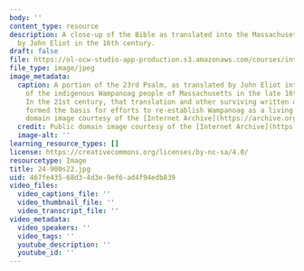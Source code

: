 ```yaml
---
body: ''
content_type: resource
description: A close-up of the Bible as translated into the Massachusett language
  by John Eliot in the 16th century.
draft: false
file: https://ol-ocw-studio-app-production.s3.amazonaws.com/courses/introduction-to-linguistics/24-900s22.jpg
file_type: image/jpeg
image_metadata:
  caption: A portion of the 23rd Psalm, as translated by John Eliot into the language
    of the indigenous Wampanoag people of Massachusetts in the late 16th century.
    In the 21st century, that translation and other surviving written documents have
    formed the basis for efforts to re-establish Wampanoag as a living language. (Public
    domain image courtesy of the [Internet Archive](https://archive.org/details/mamussewunneetup00elio/page/n521/mode/2up).)
  credit: Public domain image courtesy of the [Internet Archive](https://archive.org/details/mamussewunneetup00elio/page/n521/mode/2up).
  image-alt: ''
learning_resource_types: []
license: https://creativecommons.org/licenses/by-nc-sa/4.0/
resourcetype: Image
title: 24-900s22.jpg
uid: 467fe435-68d3-4d3e-9ef6-ad4f94edb839
video_files:
  video_captions_file: ''
  video_thumbnail_file: ''
  video_transcript_file: ''
video_metadata:
  video_speakers: ''
  video_tags: ''
  youtube_description: ''
  youtube_id: ''
---
```

